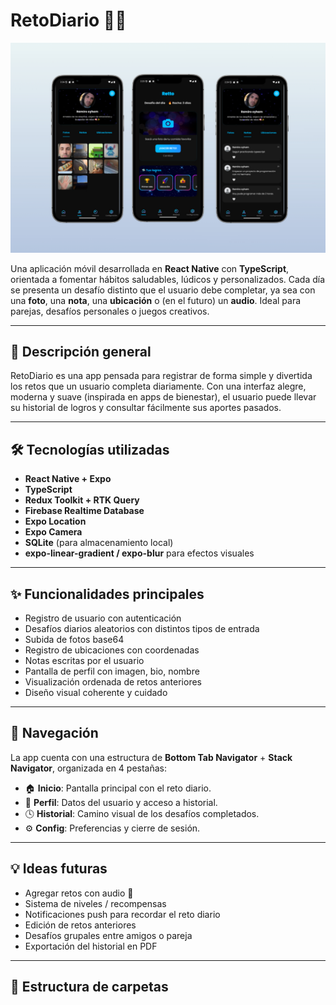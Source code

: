 # RetoDiario 📱🚀

![Mockup de RetoDiario](./assets/images/image1.jpeg)

<!-- Cambiá esta ruta por la correcta si usás otra carpeta o un enlace externo -->

Una aplicación móvil desarrollada en **React Native** con **TypeScript**, orientada a fomentar hábitos saludables, lúdicos y personalizados. Cada día se presenta un desafío distinto que el usuario debe completar, ya sea con una **foto**, una **nota**, una **ubicación** o (en el futuro) un **audio**. Ideal para parejas, desafíos personales o juegos creativos.

---

## 🧠 Descripción general

RetoDiario es una app pensada para registrar de forma simple y divertida los retos que un usuario completa diariamente. Con una interfaz alegre, moderna y suave (inspirada en apps de bienestar), el usuario puede llevar su historial de logros y consultar fácilmente sus aportes pasados.

---

## 🛠 Tecnologías utilizadas

- **React Native + Expo**
- **TypeScript**
- **Redux Toolkit + RTK Query**
- **Firebase Realtime Database**
- **Expo Location**
- **Expo Camera**
- **SQLite** (para almacenamiento local)
- **expo-linear-gradient / expo-blur** para efectos visuales

---

## ✨ Funcionalidades principales

- Registro de usuario con autenticación
- Desafíos diarios aleatorios con distintos tipos de entrada
- Subida de fotos base64
- Registro de ubicaciones con coordenadas
- Notas escritas por el usuario
- Pantalla de perfil con imagen, bio, nombre
- Visualización ordenada de retos anteriores
- Diseño visual coherente y cuidado

---

## 🧭 Navegación

La app cuenta con una estructura de **Bottom Tab Navigator** + **Stack Navigator**, organizada en 4 pestañas:

- 🏠 **Inicio**: Pantalla principal con el reto diario.
- 👤 **Perfil**: Datos del usuario y acceso a historial.
- 🕓 **Historial**: Camino visual de los desafíos completados.
- ⚙️ **Config**: Preferencias y cierre de sesión.

---

## 💡 Ideas futuras

- Agregar retos con audio 🎤
- Sistema de niveles / recompensas
- Notificaciones push para recordar el reto diario
- Edición de retos anteriores
- Desafíos grupales entre amigos o pareja
- Exportación del historial en PDF

---

## 📁 Estructura de carpetas
